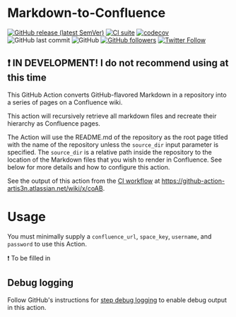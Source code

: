 # Markdown-to-Confluence

[![GitHub release (latest SemVer)](https://img.shields.io/github/v/release/artis3n/markdown-to-confluence)](https://github.com/artis3n/markdown-to-confluence/releases)
[![CI suite](https://github.com/artis3n/markdown-to-confluence/actions/workflows/pr.yml/badge.svg)](https://github.com/artis3n/markdown-to-confluence/actions/workflows/pr.yml)
[![codecov](https://codecov.io/gh/artis3n/markdown-to-confluence/branch/main/graph/badge.svg?token=QG119OQ2WD)](https://codecov.io/gh/artis3n/markdown-to-confluence)
![GitHub last commit](https://img.shields.io/github/last-commit/artis3n/markdown-to-confluence)
![GitHub](https://img.shields.io/github/license/artis3n/markdown-to-confluence)
[![GitHub followers](https://img.shields.io/github/followers/artis3n?style=social)](https://github.com/artis3n/)
[![Twitter Follow](https://img.shields.io/twitter/follow/artis3n?style=social)](https://twitter.com/Artis3n)

## :exclamation: IN DEVELOPMENT! I do not recommend using at this time

This GitHub Action converts GitHub-flavored Markdown in a repository into a series of pages on a Confluence wiki.

This action will recursively retrieve all markdown files and recreate their hierarchy as Confluence pages.

The Action will use the README.md of the repository as the root page titled with the name of the repository unless the `source_dir` input parameter is specified.
The `source_dir` is a relative path inside the repository to the location of the Markdown files that you wish to render in Confluence.
See below for more details and how to configure this action.

See the output of this action from the [CI workflow](/.github/workflows/pr.yml) at <https://github-action-artis3n.atlassian.net/wiki/x/coAB>.

# Usage

You must minimally supply a `confluence_url`, `space_key`, `username`, and `password` to use this Action.

:exclamation: To be filled in

## Debug logging

Follow GitHub's instructions for [step debug logging](https://docs.github.com/en/free-pro-team@latest/actions/managing-workflow-runs/enabling-debug-logging#enabling-step-debug-logging) to enable debug output in this action.
